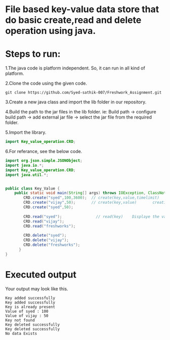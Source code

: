 # File based key-value data store that do basic create,read and delete operation using java.

# Steps to run:
1.The java code is platform independent. So, it can run in all kind of platform. 

2.Clone the code using the given code.

```
git clone https://github.com/Syed-sathik-007/Freshwork_Assignment.git
```
3.Create a new java class and import the lib folder in our repository.

4.Build the path to the jar files in the lib folder. ie: Build path -> configure build path -> add external jar file -> select the jar file from the required folder. 

5.Import the library.
```java
import Key_value_operation.CRD;
```
6.For referance, see the below code.
```java
import org.json.simple.JSONObject;
import java.io.*;
import Key_value_operation.CRD;
import java.util.*;


public class Key_Value {
    public static void main(String[] args) throws IOException, ClassNotFoundException {
        CRD.create("syed",100,3600);  // create(key,value,timelimit)   creating key with timelimit
        CRD.create("vijay",50);       // create(key,value)       creating key without timelimit
        CRD.create("syed",50);
        
        CRD.read("syed");               // read(key)    Displaye the value of the key
        CRD.read("vijay");
        CRD.read("freshworks");
        
        CRD.delete("syed");
        CRD.delete("vijay");
        CRD.delete("freshworks");
      }
}
```

# Executed output

Your output may look like this.
```
Key added successfully
Key added successfully
Key is already present
Value of syed : 100
Value of vijay : 50
Key not found
Key deleted successfully
Key deleted successfully
No data Exists
```
